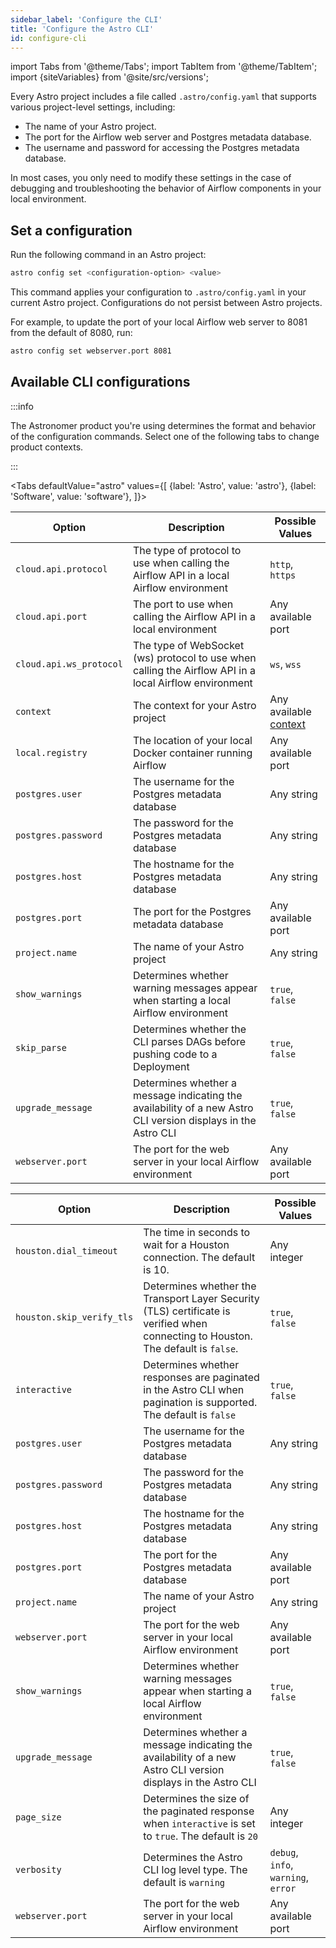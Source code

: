 ```yaml
---
sidebar_label: 'Configure the CLI'
title: 'Configure the Astro CLI'
id: configure-cli
---
```


<head>
  <meta name="description" content="Learn how to modify project-level settings by updating the .astro/config.yaml file. Modifying project-level settings can help you debug and troubleshoot the behavior of Airflow components in your local environment." />
  <meta name="og:description" content="Learn how to modify project-level settings by updating the .astro/config.yaml file. Modifying project-level settings can help you debug and troubleshoot the behavior of Airflow components in your local environment." />
</head>

import Tabs from '@theme/Tabs';
import TabItem from '@theme/TabItem';
import {siteVariables} from '@site/src/versions';

Every Astro project includes a file called `.astro/config.yaml` that supports various project-level settings, including:

- The name of your Astro project.
- The port for the Airflow web server and Postgres metadata database.
- The username and password for accessing the Postgres metadata database.

In most cases, you only need to modify these settings in the case of debugging and troubleshooting the behavior of Airflow components in your local environment.

## Set a configuration

Run the following command in an Astro project:

```sh
astro config set <configuration-option> <value>
```

This command applies your configuration to `.astro/config.yaml` in your current Astro project. Configurations do not persist between Astro projects.

For example, to update the port of your local Airflow web server to 8081 from the default of 8080, run:

```sh
astro config set webserver.port 8081
```

## Available CLI configurations

:::info 

The Astronomer product you're using determines the format and behavior of the configuration commands. Select one of the following tabs to change product contexts.

:::

<Tabs
    defaultValue="astro"
    values={[
        {label: 'Astro', value: 'astro'},
        {label: 'Software', value: 'software'},
    ]}>
<TabItem value="astro">

| Option              | Description | Possible Values |
| ------------------- | ----------- | --------------- |
| `cloud.api.protocol`  | The type of protocol to use when calling the Airflow API in a local Airflow environment         | `http`, `https`             |
| `cloud.api.port`      | The port to use when calling the Airflow API in a local environment           | Any available port             |
| `cloud.api.ws_protocol`   | The type of WebSocket (ws) protocol to use when calling the Airflow API in a local Airflow environment           | `ws`, `wss`             |
| `context`            | The context for your Astro project          | Any available [context](cli/astro-context-list.md)             |
| `local.registry`     | The location of your local Docker container running Airflow             | Any available port             |
| `postgres.user`      | The username for the Postgres metadata database            | Any string             |
| `postgres.password`  | The password for the Postgres metadata database            | Any string             |
| `postgres.host`      | The hostname for the Postgres metadata database            | Any string             |
| `postgres.port`      | The port for the Postgres metadata database            | Any available port             |
| `project.name`       | The name of your Astro project         | Any string             |
| `show_warnings`      | Determines whether warning messages appear when starting a local Airflow environment         | `true`, `false`             |
| `skip_parse`         | Determines whether the CLI parses DAGs before pushing code to a Deployment         | `true`, `false`            | 
| `upgrade_message`    | Determines whether a message indicating the availability of a new Astro CLI version displays in the Astro CLI         | `true`, `false`             |
| `webserver.port`     | The port for the web server in your local Airflow environment          | Any available port             |

</TabItem>

<TabItem value="software">

| Option              | Description | Possible Values |
| ------------------- | ----------- | --------------- |
| `houston.dial_timeout`       |  The time in seconds to wait for a Houston connection. The default is 10.        |  Any integer           |
| `houston.skip_verify_tls`       |  Determines whether the Transport Layer Security (TLS) certificate is verified when connecting to Houston. The default is `false`.        | `true`, `false`             |
| `interactive`       | Determines whether responses are paginated in the Astro CLI when pagination is supported. The default is `false`         |  `true`, `false`           |
| `postgres.user`      | The username for the Postgres metadata database            | Any string             |
| `postgres.password`  | The password for the Postgres metadata database            | Any string             |
| `postgres.host`      | The hostname for the Postgres metadata database            | Any string             |
| `postgres.port`      | The port for the Postgres metadata database            | Any available port             |
| `project.name`       | The name of your Astro project         | Any string             |
| `webserver.port`     | The port for the web server in your local Airflow environment          | Any available port             |
| `show_warnings`      | Determines whether warning messages appear when starting a local Airflow environment         | `true`, `false`             |
| `upgrade_message`    | Determines whether a message indicating the availability of a new Astro CLI version displays in the Astro CLI         | `true`, `false`             |
| `page_size`             | Determines the size of the paginated response when `interactive` is set to `true`. The default is `20`                      | Any integer             |
| `verbosity`      | Determines the Astro CLI log level type. The default is `warning`             | `debug`, `info`, `warning`, `error`             |
| `webserver.port`     | The port for the web server in your local Airflow environment          | Any available port             |

</TabItem>
</Tabs>
